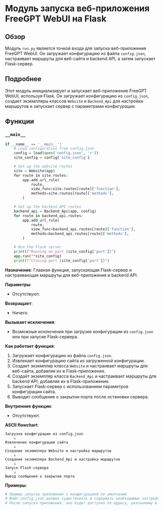 # Модуль запуска веб-приложения FreeGPT WebUI на Flask
## Обзор

Модуль `run.py` является точкой входа для запуска веб-приложения FreeGPT WebUI. Он загружает конфигурацию из файла `config.json`, настраивает маршруты для веб-сайта и backend API, а затем запускает Flask-сервер.

## Подробнее
Этот модуль инициализирует и запускает веб-приложение FreeGPT WebUI, используя Flask. Он загружает конфигурацию из `config.json`, создает экземпляры классов `Website` и `Backend_Api` для настройки маршрутов и запускает сервер с параметрами конфигурации.

## Функции

### `__main__`

```python
if __name__ == '__main__':
    # Load configuration from config.json
    config = load(open('config.json', 'r'))
    site_config = config['site_config']

    # Set up the website routes
    site = Website(app)
    for route in site.routes:
        app.add_url_rule(
            route,
            view_func=site.routes[route]['function'],
            methods=site.routes[route]['methods'],
        )

    # Set up the backend API routes
    backend_api = Backend_Api(app, config)
    for route in backend_api.routes:
        app.add_url_rule(
            route,
            view_func=backend_api.routes[route]['function'],
            methods=backend_api.routes[route]['methods'],
        )

    # Run the Flask server
    print(f"Running on port {site_config['port']}")
    app.run(**site_config)
    print(f"Closing port {site_config['port']}")
```

**Назначение**: Главная функция, запускающая Flask-сервер и настраивающая маршруты для веб-приложения и backend API.

**Параметры**:
- Отсутствуют.

**Возвращает**:
- Ничего.

**Вызывает исключения**:
- Возможные исключения при загрузке конфигурации из `config.json` или при запуске Flask-сервера.

**Как работает функция**:
1. Загружает конфигурацию из файла `config.json`.
2. Извлекает конфигурацию сайта из загруженной конфигурации.
3. Создает экземпляр класса `Website` и настраивает маршруты для веб-сайта, добавляя их в Flask-приложение.
4. Создает экземпляр класса `Backend_Api` и настраивает маршруты для backend API, добавляя их в Flask-приложение.
5. Запускает Flask-сервер с использованием параметров конфигурации сайта.
6. Выводит сообщение о закрытии порта после остановки сервера.

**Внутренние функции**:
- Отсутствуют.

**ASCII flowchart**:
```
Загрузка конфигурации из config.json
    ↓
Извлечение конфигурации сайта
    ↓
Создание экземпляра Website и настройка маршрутов
    ↓
Создание экземпляра Backend_Api и настройка маршрутов
    ↓
Запуск Flask-сервера
    ↓
Вывод сообщения о закрытии порта
```

**Примеры**:

```python
# Пример запуска приложения с конфигурацией по умолчанию
# Файл config.json должен существовать и содержать необходимые настройки для сайта и backend API.
# После запуска приложения, оно будет доступно по адресу, указанному в site_config['host'] и site_config['port'].